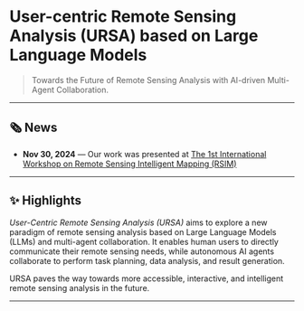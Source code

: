 # User-centric Remote Sensing Analysis (URSA) based on Large Language Models

> Towards the Future of Remote Sensing Analysis with AI-driven Multi-Agent Collaboration.

---

## 🗞️ News

- **Nov 30, 2024** — Our work was presented at [The 1st International Workshop on Remote Sensing Intelligent Mapping (RSIM)](https://www.geog-event.hku.hk/rsim)

---

## ✨ Highlights

*User-Centric Remote Sensing Analysis (URSA)* aims to explore a new paradigm of remote sensing analysis based on Large Language Models (LLMs) and multi-agent collaboration. It enables human users to directly communicate their remote sensing needs, while autonomous AI agents collaborate to perform task planning, data analysis, and result generation.

URSA paves the way towards more accessible, interactive, and intelligent remote sensing analysis in the future.

---


